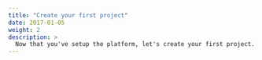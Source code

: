 ```yaml
---
title: "Create your first project"
date: 2017-01-05
weight: 2
description: >
  Now that you've setup the platform, let's create your first project.
---
```

